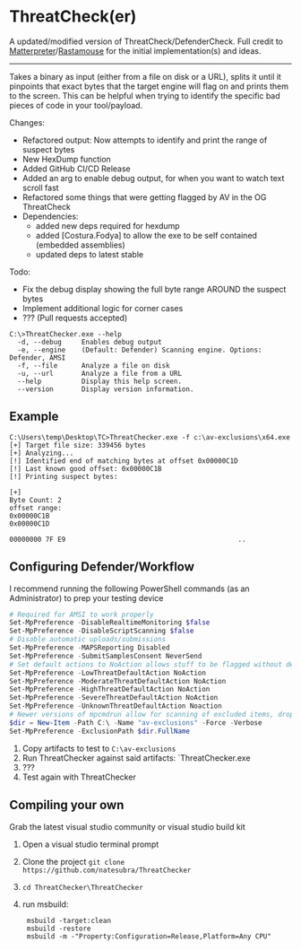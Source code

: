 # ThreatCheck(er)

A updated/modified version of ThreatCheck/DefenderCheck. Full credit to [Matterpreter](https://github.com/matterpreter/DefenderCheck)/[Rastamouse](https://github.com/rasta-mouse/ThreatCheck) for the initial implementation(s) and ideas.

---

Takes a binary as input (either from a file on disk or a URL), splits it until it pinpoints that exact bytes that the target engine will flag on and prints them to the screen. This can be helpful when trying to identify the specific bad pieces of code in your tool/payload.

Changes:

- Refactored output: Now attempts to identify and print the range of suspect bytes
- New HexDump function
- Added GitHub CI/CD Release
- Added an arg to enable debug output, for when you want to watch text scroll fast
- Refactored some things that were getting flagged by AV in the OG ThreatCheck
- Dependencies:
  - added new deps required for hexdump
  - added [Costura.Fodya] to allow the exe to be self contained (embedded assemblies)
  - updated deps to latest stable

Todo:

- Fix the debug display showing the full byte range AROUND the suspect bytes
- Implement additional logic for corner cases
- ??? (Pull requests accepted)

```text
C:\>ThreatChecker.exe --help
  -d, --debug     Enables debug output
  -e, --engine    (Default: Defender) Scanning engine. Options: Defender, AMSI
  -f, --file      Analyze a file on disk
  -u, --url       Analyze a file from a URL
  --help          Display this help screen.
  --version       Display version information.
```

## Example

```text
C:\Users\temp\Desktop\TC>ThreatChecker.exe -f c:\av-exclusions\x64.exe
[+] Target file size: 339456 bytes
[+] Analyzing...
[!] Identified end of matching bytes at offset 0x00000C1D
[!] Last known good offset: 0x00000C1B
[!] Printing suspect bytes:

[+]
Byte Count: 2
offset range:
0x00000C1B
0x00000C1D

00000000 7F E9                                           ..
```

## Configuring Defender/Workflow

I recommend running the following PowerShell commands (as an Administrator) to prep your testing device

```PowerShell
# Required for AMSI to work properly
Set-MpPreference -DisableRealtimeMonitoring $false
Set-MpPreference -DisableScriptScanning $false
# Disable automatic uploads/submissions
Set-MpPreference -MAPSReporting Disabled
Set-MpPreference -SubmitSamplesConsent NeverSend
# Set default actions to NoAction allows stuff to be flagged without defender killing the calling process and without quarantining the file
Set-MpPreference -LowThreatDefaultAction NoAction
Set-MpPreference -ModerateThreatDefaultAction NoAction
Set-MpPreference -HighThreatDefaultAction NoAction
Set-MpPreference -SevereThreatDefaultAction NoAction
Set-MpPreference -UnknownThreatDefaultAction Noaction
# Newer versions of mpcmdrun allow for scanning of excluded items, drop your things here to facilitate more rapid testing
$dir = New-Item -Path C:\ -Name "av-exclusions" -Force -Verbose
Set-MpPreference -ExclusionPath $dir.FullName
```

1. Copy artifacts to test to `C:\av-exclusions`
2. Run ThreatChecker against said artifacts: `ThreatChecker.exe 
3. ???
4. Test again with ThreatChecker

## Compiling your own

Grab the latest visual studio community or visual studio build kit

1. Open a visual studio terminal prompt
2. Clone the project `git clone https://github.com/natesubra/ThreatChecker`
3. `cd ThreatChecker\ThreatChecker`
4. run msbuild:

   ```shell
    msbuild -target:clean
    msbuild -restore
    msbuild -m -"Property:Configuration=Release,Platform=Any CPU"
   ```
